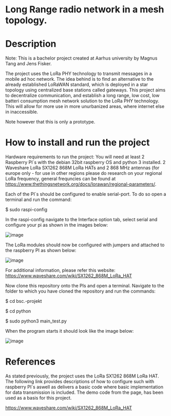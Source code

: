# Long Range radio network in a mesh topology.

# Description
Note: This is a bachelor project created at Aarhus university by Magnus Tang and Jens Fisker.

The project uses the LoRa PHY technology to transmit messages in a mobile ad hoc network. The idea behind is to find an alternative to the already established LoRaWAN standard, which is deployed in a star topology using centralized base stations called gateways. This project aims to decentralize communication, and establish a long range, low cost, low batteri consumption mesh network solution to the LoRa PHY technology. This will allow for more use in more unurbanized areas, where internet else in inaccessible. 

Note however that this is only a prototype.

# How to install and run the project
Hardware requirements to run the project:
You will need at least 2 Raspberry PI´s with the debian 32bit raspberry OS and python 3 installed. 2 Waveshare LoRa SX1262 868M LoRa HATs and 2 868 MHz antennas (for europe only - for use in other regions please do research on your regional LoRa frequency, general frequncies can be found at https://www.thethingsnetwork.org/docs/lorawan/regional-parameters/.


Each of the PI´s should be configured to enable serial-port. To do so open a terminal and run the command:

$ sudo raspi-config

In the raspi-config navigate to the Interface option tab, select serial and configure your pi as shown in the images below:

![image](https://user-images.githubusercontent.com/61544552/172643158-63b5d184-9c0a-4bab-a83d-aac9cf38da8e.png)

The LoRa modules should now be configured with jumpers and attached to the raspberry PI as shown below:

![image](https://user-images.githubusercontent.com/61544552/172643904-0e1c8fbb-17f1-4468-a31a-3cf10872a2d5.png)

For additional information, please refer this website:
https://www.waveshare.com/wiki/SX1262_868M_LoRa_HAT

Now clone this repository onto the PIs and open a terminal. Navigate to the folder to which you have cloned the repository and run the commands:

$ cd bsc.-projekt

$ cd python

$ sudo python3 main_test.py

When the program starts it should look like the image below:

![image](https://user-images.githubusercontent.com/61544552/172646089-53e94d3e-2012-4ed2-85e1-10c7eeffbc81.png)

# References
As stated previously, the project uses the LoRa SX1262 868M LoRa HAT. The following link provides descriptions of how to configure such with raspberry PI´s aswell as delivers a basic code where basic implementation for data transmission is included. The demo code from the page, has been used as a basis for this project.

https://www.waveshare.com/wiki/SX1262_868M_LoRa_HAT
